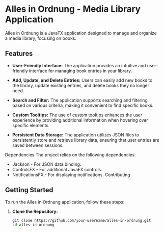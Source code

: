 # Alles in Ordnung - Media Library Application

Alles in Ordnung is a JavaFX application designed to manage and organize a media library, focusing on books.

## Features

- **User-Friendly Interface:** The application provides an intuitive and user-friendly interface for managing book entries in your library.

- **Add, Update, and Delete Entries:** Users can easily add new books to the library, update existing entries, and delete books they no longer need.

- **Search and Filter:** The application supports searching and filtering based on various criteria, making it convenient to find specific books.

- **Custom Tooltips:** The use of custom tooltips enhances the user experience by providing additional information when hovering over specific elements.

- **Persistent Data Storage:** The application utilizes JSON files to persistently store and retrieve library data, ensuring that user entries are saved between sessions.

Dependencies
The project relies on the following dependencies:

- Jackson - For JSON data binding.
- ControlsFX - For additional JavaFX controls.
- NotificationsFX - For displaying notifications.
  Contributing

## Getting Started

To run the Alles in Ordnung application, follow these steps:

1. **Clone the Repository:**
   ```bash
   git clone https://github.com/your-username/alles-in-ordnung.git
   cd alles-in-ordnung
